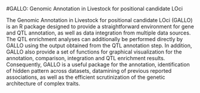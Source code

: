 #GALLO: Genomic Annotation in Livestock for positional candidate LOci

The Genomic Annotation in Livestock for positional candidate LOci (GALLO) is an R package designed to provide a straightforward environment for gene and QTL annotation, as well as data integration from multiple data sources. The QTL enrichment analyses can additionally be performed directly by GALLO using the output obtained from the QTL annotation step. In addition, GALLO also provide a set of functions for graphical visualization for the annotation, comparison, integration and QTL enrichment results. Consequently, GALLO is a useful package for the annotation, identification of hidden pattern across datasets, datamining of previous reported associations, as well as the efficient scrutinization of the genetic architecture of complex traits.
